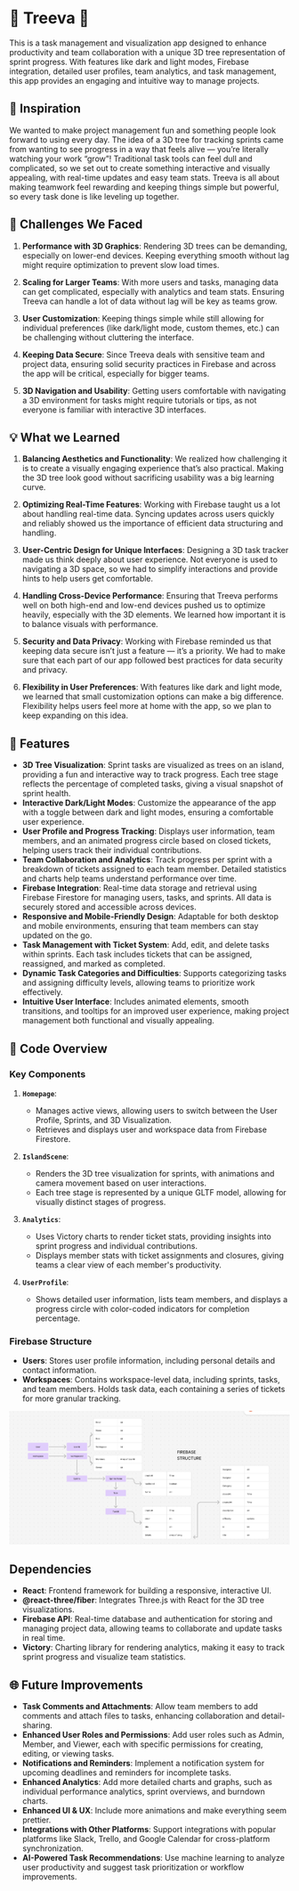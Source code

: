# 🌳 Treeva 🌳

This is a task management and visualization app designed to enhance productivity and team collaboration with a unique 3D tree representation of sprint progress. With features like dark and light modes, Firebase integration, detailed user profiles, team analytics, and task management, this app provides an engaging and intuitive way to manage projects.

## 🌱 Inspiration

We wanted to make project management fun and something people look forward to using every day. The idea of a 3D tree for tracking sprints came from wanting to see progress in a way that feels alive — you’re literally watching your work “grow”! Traditional task tools can feel dull and complicated, so we set out to create something interactive and visually appealing, with real-time updates and easy team stats. Treeva is all about making teamwork feel rewarding and keeping things simple but powerful, so every task done is like leveling up together.

## 🔧 Challenges We Faced

1. **Performance with 3D Graphics**: Rendering 3D trees can be demanding, especially on lower-end devices. Keeping everything smooth without lag might require optimization to prevent slow load times.

2. **Scaling for Larger Teams**: With more users and tasks, managing data can get complicated, especially with analytics and team stats. Ensuring Treeva can handle a lot of data without lag will be key as teams grow.

3. **User Customization**: Keeping things simple while still allowing for individual preferences (like dark/light mode, custom themes, etc.) can be challenging without cluttering the interface.

4. **Keeping Data Secure**: Since Treeva deals with sensitive team and project data, ensuring solid security practices in Firebase and across the app will be critical, especially for bigger teams.

5. **3D Navigation and Usability**: Getting users comfortable with navigating a 3D environment for tasks might require tutorials or tips, as not everyone is familiar with interactive 3D interfaces.

## 💡 What we Learned
1. **Balancing Aesthetics and Functionality**: We realized how challenging it is to create a visually engaging experience that’s also practical. Making the 3D tree look good without sacrificing usability was a big learning curve.

2. **Optimizing Real-Time Features**: Working with Firebase taught us a lot about handling real-time data. Syncing updates across users quickly and reliably showed us the importance of efficient data structuring and handling.

3. **User-Centric Design for Unique Interfaces**: Designing a 3D task tracker made us think deeply about user experience. Not everyone is used to navigating a 3D space, so we had to simplify interactions and provide hints to help users get comfortable.

4. **Handling Cross-Device Performance**: Ensuring that Treeva performs well on both high-end and low-end devices pushed us to optimize heavily, especially with the 3D elements. We learned how important it is to balance visuals with performance.

5. **Security and Data Privacy**: Working with Firebase reminded us that keeping data secure isn’t just a feature — it’s a priority. We had to make sure that each part of our app followed best practices for data security and privacy.

6. **Flexibility in User Preferences**: With features like dark and light mode, we learned that small customization options can make a big difference. Flexibility helps users feel more at home with the app, so we plan to keep expanding on this idea.

## 🚀 Features

- **3D Tree Visualization**: Sprint tasks are visualized as trees on an island, providing a fun and interactive way to track progress. Each tree stage reflects the percentage of completed tasks, giving a visual snapshot of sprint health.
- **Interactive Dark/Light Modes**: Customize the appearance of the app with a toggle between dark and light modes, ensuring a comfortable user experience.
- **User Profile and Progress Tracking**: Displays user information, team members, and an animated progress circle based on closed tickets, helping users track their individual contributions.
- **Team Collaboration and Analytics**: Track progress per sprint with a breakdown of tickets assigned to each team member. Detailed statistics and charts help teams understand performance over time.
- **Firebase Integration**: Real-time data storage and retrieval using Firebase Firestore for managing users, tasks, and sprints. All data is securely stored and accessible across devices.
- **Responsive and Mobile-Friendly Design**: Adaptable for both desktop and mobile environments, ensuring that team members can stay updated on the go.
- **Task Management with Ticket System**: Add, edit, and delete tasks within sprints. Each task includes tickets that can be assigned, reassigned, and marked as completed.
- **Dynamic Task Categories and Difficulties**: Supports categorizing tasks and assigning difficulty levels, allowing teams to prioritize work effectively.
- **Intuitive User Interface**: Includes animated elements, smooth transitions, and tooltips for an improved user experience, making project management both functional and visually appealing.

## 📂 Code Overview

### Key Components

1. **`Homepage`**:
   - Manages active views, allowing users to switch between the User Profile, Sprints, and 3D Visualization.
   - Retrieves and displays user and workspace data from Firebase Firestore.

2. **`IslandScene`**:
   - Renders the 3D tree visualization for sprints, with animations and camera movement based on user interactions.
   - Each tree stage is represented by a unique GLTF model, allowing for visually distinct stages of progress.

3. **`Analytics`**:
   - Uses Victory charts to render ticket stats, providing insights into sprint progress and individual contributions.
   - Displays member stats with ticket assignments and closures, giving teams a clear view of each member's productivity.

4. **`UserProfile`**:
   - Shows detailed user information, lists team members, and displays a progress circle with color-coded indicators for completion percentage.

### Firebase Structure

- **Users**: Stores user profile information, including personal details and contact information.
- **Workspaces**: Contains workspace-level data, including sprints, tasks, and team members. Holds task data, each containing a series of tickets for more granular tracking.

![alt text](FirebaseStructure.png)

## Dependencies

- **React**: Frontend framework for building a responsive, interactive UI.
- **@react-three/fiber**: Integrates Three.js with React for the 3D tree visualizations.
- **Firebase API**: Real-time database and authentication for storing and managing project data, allowing teams to collaborate and update tasks in real time. 
- **Victory**: Charting library for rendering analytics, making it easy to track sprint progress and visualize team statistics.

## 🌐 Future Improvements

- **Task Comments and Attachments**: Allow team members to add comments and attach files to tasks, enhancing collaboration and detail-sharing.
- **Enhanced User Roles and Permissions**: Add user roles such as Admin, Member, and Viewer, each with specific permissions for creating, editing, or viewing tasks.
- **Notifications and Reminders**: Implement a notification system for upcoming deadlines and reminders for incomplete tasks.
- **Enhanced Analytics**: Add more detailed charts and graphs, such as individual performance analytics, sprint overviews, and burndown charts.
- **Enhanced UI & UX**: Include more animations and make everything seem prettier. 
- **Integrations with Other Platforms**: Support integrations with popular platforms like Slack, Trello, and Google Calendar for cross-platform synchronization.
- **AI-Powered Task Recommendations**: Use machine learning to analyze user productivity and suggest task prioritization or workflow improvements.